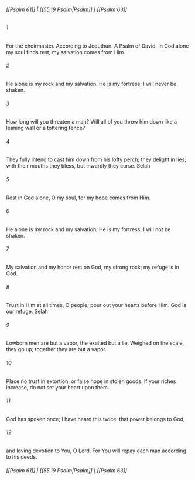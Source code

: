
###### [[Psalm 61]] | [[55.19 Psalm|Psalm]] | [[Psalm 63]]

###### 1
For the choirmaster. According to Jeduthun. A Psalm of David. In God alone my soul finds rest; my salvation comes from Him.
###### 2
He alone is my rock and my salvation. He is my fortress; I will never be shaken.
###### 3
How long will you threaten a man? Will all of you throw him down like a leaning wall or a tottering fence?
###### 4
They fully intend to cast him down from his lofty perch; they delight in lies; with their mouths they bless, but inwardly they curse. Selah
###### 5
Rest in God alone, O my soul, for my hope comes from Him.
###### 6
He alone is my rock and my salvation; He is my fortress; I will not be shaken.
###### 7
My salvation and my honor rest on God, my strong rock; my refuge is in God.
###### 8
Trust in Him at all times, O people; pour out your hearts before Him. God is our refuge. Selah
###### 9
Lowborn men are but a vapor, the exalted but a lie. Weighed on the scale, they go up; together they are but a vapor.
###### 10
Place no trust in extortion, or false hope in stolen goods. If your riches increase, do not set your heart upon them.
###### 11
God has spoken once; I have heard this twice: that power belongs to God,
###### 12
and loving devotion to You, O Lord. For You will repay each man according to his deeds.

###### [[Psalm 61]] | [[55.19 Psalm|Psalm]] | [[Psalm 63]]
